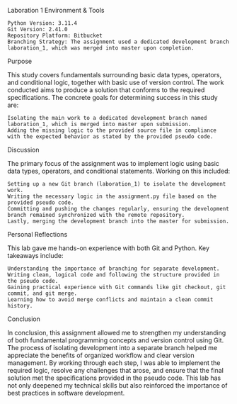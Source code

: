 Laboration 1
Environment & Tools

    Python Version: 3.11.4
    Git Version: 2.41.0
    Repository Platform: Bitbucket
    Branching Strategy: The assignment used a dedicated development branch laboration_1, which was merged into master upon completion.

Purpose

This study covers fundamentals surrounding basic data types, operators, and conditional logic, together with basic use of version control. The work conducted aims to produce a solution that conforms to the required specifications. The concrete goals for determining success in this study are:

    Isolating the main work to a dedicated development branch named laboration_1, which is merged into master upon submission.
    Adding the missing logic to the provided source file in compliance with the expected behavior as stated by the provided pseudo code.

Discussion

The primary focus of the assignment was to implement logic using basic data types, operators, and conditional statements. Working on this included:

    Setting up a new Git branch (laboration_1) to isolate the development work.
    Writing the necessary logic in the assignment.py file based on the provided pseudo code.
    Committing and pushing the changes regularly, ensuring the development branch remained synchronized with the remote repository.
    Lastly, merging the development branch into the master for submission.

Personal Reflections

This lab gave me hands-on experience with both Git and Python. Key takeaways include:

    Understanding the importance of branching for separate development.
    Writing clean, logical code and following the structure provided in the pseudo code.
    Gaining practical experience with Git commands like git checkout, git commit, and git merge.
    Learning how to avoid merge conflicts and maintain a clean commit history.

Conclusion

In conclusion, this assignment allowed me to strengthen my understanding of both fundamental programming concepts and version control using Git. The process of isolating development into a separate branch helped me appreciate the benefits of organized workflow and clear version management. By working through each step, I was able to implement the required logic, resolve any challenges that arose, and ensure that the final solution met the specifications provided in the pseudo code. This lab has not only deepened my technical skills but also reinforced the importance of best practices in software development.
